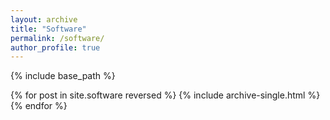 ```yaml
---
layout: archive
title: "Software"
permalink: /software/
author_profile: true
---
```


{% include base_path %}


{% for post in site.software reversed %}
  {% include archive-single.html %}
{% endfor %}
